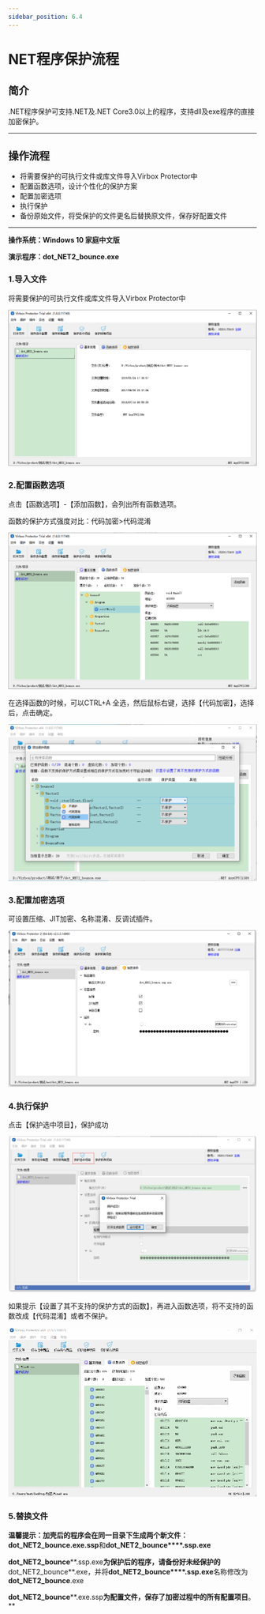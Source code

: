 ```yaml
---
sidebar_position: 6.4
---
```


# NET程序保护流程

## 简介

.NET程序保护可支持.NET及.NET Core3.0以上的程序，支持dll及exe程序的直接加密保护。

------

## 操作流程

- 将需要保护的可执行文件或库文件导入Virbox Protector中
- 配置函数选项，设计个性化的保护方案
- 配置加密选项
- 执行保护
- 备份原始文件，将受保护的文件更名后替换原文件，保存好配置文件

------

**操作系统：Windows 10 家庭中文版**

**演示程序：dot_NET2_bounce.exe**

### 1.导入文件

将需要保护的可执行文件或库文件导入Virbox Protector中

![img](NET程序保护流程.assets/vbp-net-open.png)

### 2.配置函数选项

点击【函数选项】-【添加函数】，会列出所有函数选项。

函数的保护方式强度对比：代码加密>代码混淆

![img](NET程序保护流程.assets/vbp-net-funtionadd.png)

在选择函数的时候，可以CTRL+A 全选，然后鼠标右键，选择【代码加密】，选择后，点击确定。

![img](NET程序保护流程.assets/vbp-net-addfuntion.png)

### 3.配置加密选项

可设置压缩、JIT加密、名称混淆、反调试插件。

![vbp-net](NET程序保护流程.assets/vbp-net.png)

### 4.执行保护

点击【保护选中项目】，保护成功

![img](NET程序保护流程.assets/vbp-net-protector.png)

如果提示【设置了其不支持的保护方式的函数】，再进入函数选项，将不支持的函数改成【代码混淆】或者不保护。

![img](NET程序保护流程.assets/cannotprotetfun.gif)

### 5.替换文件

**温馨提示：**加壳后的程序会在同一目录下生成两个新文件：**dot_NET2_bounce.exe****.ssp**和**dot_NET2_bounce****.ssp.exe**

**dot_NET2_bounce****.ssp.exe**为保护后的程序，请备份好未经保护的**dot_NET2_bounce**.exe，并将**dot_NET2_bounce****.ssp.exe**名称修改为**dot_NET2_bounce**.exe

**dot_NET2_bounce****.exe.ssp**为配置文件，保存了加密过程中的所有配置项目**。**
